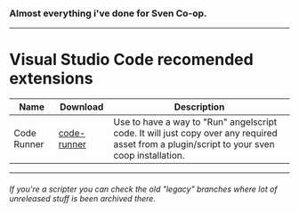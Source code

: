 ### Almost everything i've done for Sven Co-op.

---

# Visual Studio Code recomended extensions
| Name | Download | Description |
|---|---|---|
| Code Runner | [code-runner](https://marketplace.visualstudio.com/items?itemName=formulahendry.code-runner) | Use to have a way to "Run" angelscript code. It will just copy over any required asset from a plugin/script to your sven coop installation.

---

###### If you're a scripter you can check the old "legacy" branches where lot of unreleased stuff is been archived there.
